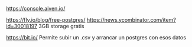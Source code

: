 https://console.aiven.io/

https://fly.io/blog/free-postgres/
https://news.ycombinator.com/item?id=30018197
3GB storage gratis

https://bit.io/
Permite subir un .csv y arrancar un postgres con esos datos
